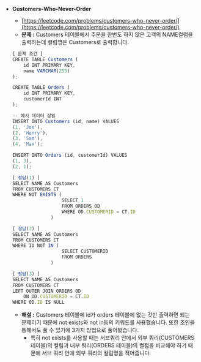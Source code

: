 - **Customers-Who-Never-Order**

  - [https://leetcode.com/problems/customers-who-never-order/](https://leetcode.com/problems/customers-who-never-order/)
  - **문제 :** Customers 테이블에서 주문을 한번도 하지 않은 고객의 NAME컬럼을 출력하는데 컬럼명은 Customers로 출력합니다.

  ```jsx
  [ 문제 조건 ]
  CREATE TABLE Customers (
      id INT PRIMARY KEY,
      name VARCHAR(255)
  );

  CREATE TABLE Orders (
      id INT PRIMARY KEY,
      customerId INT
  );

  -- 예시 데이터 삽입
  INSERT INTO Customers (id, name) VALUES
  (1, 'Joe'),
  (2, 'Henry'),
  (3, 'Sam'),
  (4, 'Max');

  INSERT INTO Orders (id, customerId) VALUES
  (1, 3),
  (2, 1);
  ```

  ```jsx
  [ 정답(1) ]
  SELECT NAME AS Customers
  FROM CUSTOMERS CT
  WHERE NOT EXISTS (
  					SELECT 1
  					FROM ORDERS OD
  					WHERE OD.CUSTOMERID = CT.ID
  				)

  [ 정답(2) ]
  SELECT NAME AS Customers
  FROM CUSTOMERS CT
  WHERE ID NOT IN (
  					SELECT CUSTOMERID
  					FROM ORDERS
  				)

  [ 정답(3) ]
  SELECT NAME AS Customers
  FROM CUSTOMERS CT
  LEFT OUTER JOIN ORDERS OD
      ON OD.CUSTOMERID = CT.ID
  WHERE OD.ID IS NULL

  ```

  - **해설 :** Customers 테이블에 id가 orders 테이블에 없는 것만 출력하면 되는 문제이기 때문에 not exists와 not in등의 키워드를 사용했습니다. 또한 조인을 통해서도 풀 수 있기에 3가지 방법으로 풀어봤습니다.
    - 특히 not exists를 사용할 때는 서브쿼리 안에서 외부 쿼리(CUSTOMERS테이블)의 컬럼과 내부 쿼리(ORDERS 테이블)의 컬럼을 비교해야 하기 때문에 서브 쿼리 안에 외부 쿼리의 컬럼명을 적어줍니다.
